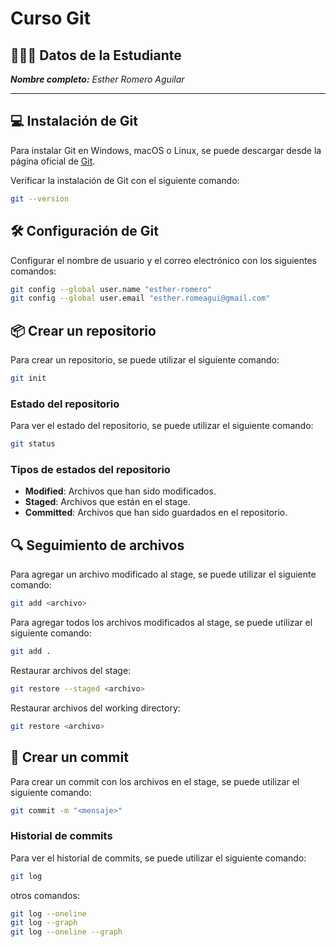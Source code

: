 # Curso Git

## 👩🏻‍💻 Datos de la Estudiante

_**Nombre completo:** Esther Romero Aguilar_

---

## 💻 Instalación de Git

Para instalar Git en Windows, macOS o Linux, se puede descargar desde la página oficial de [Git](https://git-scm.com/).

Verificar la instalación de Git con el siguiente comando:

```bash
git --version
```

## 🛠️ Configuración de Git

Configurar el nombre de usuario y el correo electrónico con los siguientes comandos:

```bash
git config --global user.name "esther-romero"
git config --global user.email "esther.romeagui@gmail.com"
```

## 📦 Crear un repositorio

Para crear un repositorio, se puede utilizar el siguiente comando:

```bash
git init
```

### Estado del repositorio

Para ver el estado del repositorio, se puede utilizar el siguiente comando:

```bash
git status
```

### Tipos de estados del repositorio

- **Modified**: Archivos que han sido modificados.
- **Staged**: Archivos que están en el stage.
- **Committed**: Archivos que han sido guardados en el repositorio.

## 🔍 Seguimiento de archivos

Para agregar un archivo modificado al stage, se puede utilizar el siguiente comando:

```bash
git add <archivo>
```

Para agregar todos los archivos modificados al stage, se puede utilizar el siguiente comando:

```bash
git add .
```

Restaurar archivos del stage:

```bash
git restore --staged <archivo>
```

Restaurar archivos del working directory:

```bash
git restore <archivo>
```

## 📄 Crear un commit

Para crear un commit con los archivos en el stage, se puede utilizar el siguiente comando:

```bash
git commit -m "<mensaje>"
```

### Historial de commits

Para ver el historial de commits, se puede utilizar el siguiente comando:

```bash
git log
```

otros comandos:

```bash
git log --oneline
git log --graph
git log --oneline --graph
```
